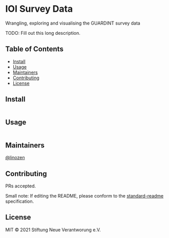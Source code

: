 # IOI Survey Data

Wrangling, exploring and visualising the GUARDINT survey data

TODO: Fill out this long description.

## Table of Contents

- [Install](#install)
- [Usage](#usage)
- [Maintainers](#maintainers)
- [Contributing](#contributing)
- [License](#license)

## Install

```

```

## Usage

```

```

## Maintainers

[@linozen](https://github.com/linozen)

## Contributing

PRs accepted.

Small note: If editing the README, please conform to the [standard-readme](https://github.com/RichardLitt/standard-readme) specification.

## License

MIT © 2021 Stiftung Neue Verantworung e.V.
